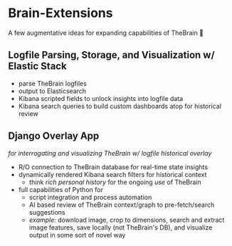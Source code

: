 # Brain-Extensions
A few augmentative ideas for expanding capabilities of TheBrain 🧠


## Logfile Parsing, Storage, and Visualization w/ Elastic Stack
* parse TheBrain logfiles
* output to Elasticsearch
* Kibana scripted fields to unlock insights into logfile data
* Kibana search queries to build custom dashboards atop for historical review

## Django Overlay App
*for interrogating and visualizing TheBrain w/ logfile historical overlay*
* R/O connection to TheBrain database for real-time state insights
* dynamically rendered Kibana search filters for historical context
    - think *rich personal history* for the ongoing *use* of TheBrain
* full capabilities of Python for
    - script integration and process automation
    - AI based review of TheBrain context/graph to pre-fetch/search suggestions
    - *example:* download image, crop to dimensions, search and extract image features, save locally (not TheBrain's DB), and visualize output in some sort of novel way

